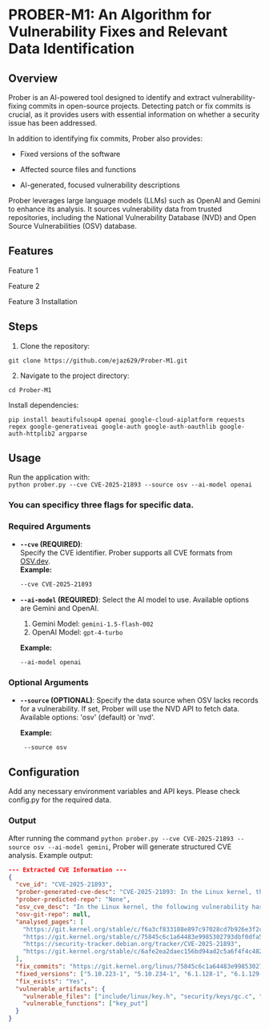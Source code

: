 # PROBER-M1: An Algorithm for Vulnerability Fixes and Relevant Data Identification

## Overview 
Prober is an AI-powered tool designed to identify and extract vulnerability-fixing commits in open-source projects. Detecting patch or fix commits is crucial, as it provides users with essential information on whether a security issue has been addressed.

In addition to identifying fix commits, Prober also provides:

- Fixed versions of the software

- Affected source files and functions

- AI-generated, focused vulnerability descriptions

Prober leverages large language models (LLMs) such as OpenAI and Gemini to enhance its analysis. It sources vulnerability data from trusted repositories, including the National Vulnerability Database (NVD) and Open Source Vulnerabilities (OSV) database.

## Features

Feature 1

Feature 2

Feature 3
 Installation

## Steps

1. Clone the repository:

`git clone https://github.com/ejaz629/Prober-M1.git`

2. Navigate to the project directory:

`cd Prober-M1`

Install dependencies:

`pip install beautifulsoup4 openai google-cloud-aiplatform requests regex google-generativeai google-auth google-auth-oauthlib google-auth-httplib2 argparse`


## Usage
Run the application with:  
`python prober.py --cve CVE-2025-21893 --source osv --ai-model openai`

### You can specificy three flags for specific data.

### Required Arguments  
- **`--cve` (REQUIRED)**:  
  Specify the CVE identifier. Prober supports all CVE formats from [OSV.dev](https://osv.dev/).  
  **Example:**  
  ```sh
  --cve CVE-2025-21893

- **`--ai-model` (REQUIRED)**:
Select the AI model to use. Available options are Gemini and OpenAI.
  1. Gemini Model: `gemini-1.5-flash-002`
  2. OpenAI Model: `gpt-4-turbo`
  
  **Example:**
  ```sh
  --ai-model openai

### Optional Arguments
- **`--source` (OPTIONAL)**:
Specify the data source when OSV lacks records for a vulnerability. If set, Prober will use the NVD API to fetch data.
Available options: 'osv' (default) or 'nvd'.

  **Example:**
  ```sh 
   --source osv

## Configuration

Add any necessary environment variables and API keys. Please check config.py for the required data.

### Output  

After running the command `python prober.py --cve CVE-2025-21893 --source osv --ai-model gemini`, Prober will generate structured CVE analysis. Example output:  

```json
--- Extracted CVE Information ---
{
  "cve_id": "CVE-2025-21893",
  "prober-generated-cve-desc": "CVE-2025-21893: In the Linux kernel, the key_put() function allows access to a key after its reference count has been reduced to 0, leading to a use-after-free (UAF) vulnerability. This occurs because quota reclamation is performed in key_put() after the key's usage is reduced to 0, accessing the key after it may have been destroyed by the garbage collector thread.",
  "prober-predicted-repo": "None",
  "osv_cve_desc": "In the Linux kernel, the following vulnerability has been resolved:\n\nkeys: Fix UAF in key_put()\n\nOnce a key's reference count has been reduced to 0, the garbage collector\nthread may destroy it at any time and so key_put() is not allowed to touch\nthe key after that point. The most key_put() is normally allowed to do is\nto touch key_gc_work as that's a static global variable.\n\nHowever, in an effort to speed up the reclamation of quota, this is now\ndone in key_put() once the key's usage is reduced to 0 - but now the code\nis looking at the key after the deadline, which is forbidden.\n\nFix this by using a flag to indicate that a key can be gc'd now rather than\nlooking at the key's refcount in the garbage collector.",
  "osv-git-repo": null,
  "analysed_pages": [
    "https://git.kernel.org/stable/c/f6a3cf833188e897c97028cd7b926e3f2cb1a8c0",
    "https://git.kernel.org/stable/c/75845c6c1a64483e9985302793dbf0dfa5f71e32",
    "https://security-tracker.debian.org/tracker/CVE-2025-21893",
    "https://git.kernel.org/stable/c/6afe2ea2daec156bd94ad2c5a6f4f4c48240dcd3"
  ],
  "fix_commits": "https://git.kernel.org/linus/75845c6c1a64483e9985302793dbf0dfa5f71e32",
  "fixed_versions": ["5.10.223-1", "5.10.234-1", "6.1.128-1", "6.1.129-1", "6.12.21-1"],
  "fix_exists": "Yes",
  "vulnerable_artifacts": {
    "vulnerable_files": ["include/linux/key.h", "security/keys/gc.c", "security/keys/key.c"],
    "vulnerable_functions": ["key_put"]
  }
}




